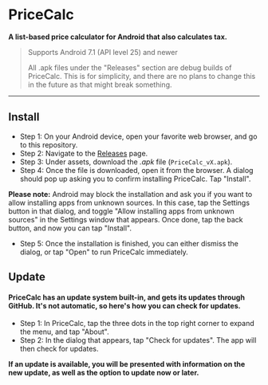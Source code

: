 # PriceCalc
**A list-based price calculator for Android that also calculates tax.**

> Supports Android 7.1 (API level 25) and newer
> 
> All .apk files under the "Releases" section are debug builds of PriceCalc. This is for simplicity, and there are no plans to change this in the future as that might break something.

- - - -

## Install
- Step 1: On your Android device, open your favorite web browser, and go to this repository.
- Step 2: Navigate to the [Releases](https://github.com/JosephM101/PriceCalc/releases/latest "Go to latest PriceCalc release") page.
- Step 3: Under assets, download the *.apk* file (`PriceCalc_vX.apk`).
- Step 4: Once the file is downloaded, open it from the browser. A dialog should pop up asking you to confirm installing PriceCalc. Tap "Install".

**Please note:** Android may block the installation and ask you if you want to allow installing apps from unknown sources. In this case, tap the Settings button in that dialog, and toggle "Allow installing apps from unknown sources" in the Settings window that appears. Once done, tap the back button, and now you can tap "Install".

- Step 5: Once the installation is finished, you can either dismiss the dialog, or tap "Open" to run PriceCalc immediately.

## Update
#### PriceCalc has an update system built-in, and gets its updates through GitHub. It's not automatic, so here's how you can check for updates.

- Step 1: In PriceCalc, tap the three dots in the top right corner to expand the menu, and tap "About".
- Step 2: In the dialog that appears, tap "Check for updates". The app will then check for updates.

**If an update is available, you will be presented with information on the new update, as well as the option to update now or later.**
